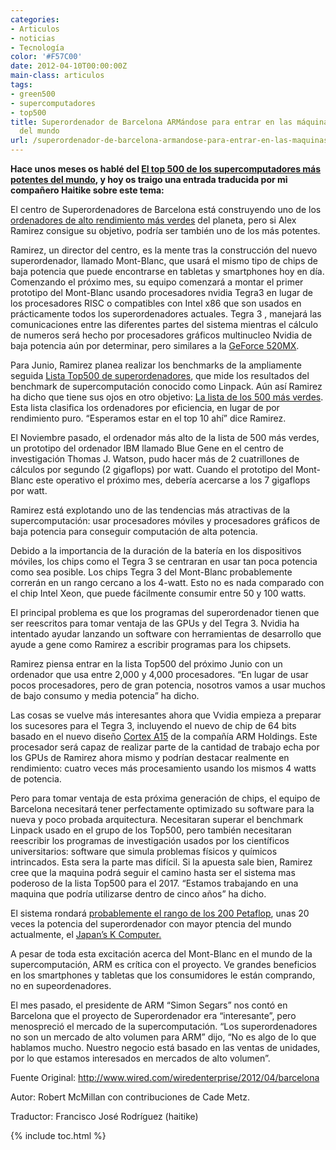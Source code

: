 ```yaml
---
categories:
- Articulos
- noticias
- Tecnología
color: '#F57C00'
date: 2012-04-10T00:00:00Z
main-class: articulos
tags:
- green500
- supercomputadores
- top500
title: Superordenador de Barcelona ARMándose para entrar en las máquinas más rápidas
  del mundo
url: /superordenador-de-barcelona-armandose-para-entrar-en-las-maquinas-mas-rapidas-del-mundo/
---
```


**Hace unos meses os hablé del [El top 500 de los supercomputadores más potentes del mundo][1], y hoy os traigo una entrada traducida por mi compañero Haitike sobre este tema:**

El centro de Superordenadores de Barcelona está construyendo uno de los <a href="http://www.wired.com/wiredenterprise/2011/11/spain-builds-supercomputer-with-cellphone-chips/" target="_blank">ordenadores de alto rendimiento más verdes</a> del planeta, pero si Alex Ramirez consigue su objetivo, podría ser también uno de los más potentes.

Ramirez, un director del centro, es la mente tras la construcción del nuevo superordenador, llamado Mont-Blanc, que usará el mismo tipo de chips de baja potencia que puede encontrarse en tabletas y smartphones hoy en día. Comenzando el próximo mes, su equipo comenzará a montar el primer prototipo del Mont-Blanc usando procesadores nvidia Tegra3 en lugar de los procesadores RISC o compatibles con Intel x86 que son usados en prácticamente todos los superordenadores actuales. Tegra 3 , manejará las comunicaciones entre las diferentes partes del sistema mientras el cálculo de numeros será hecho por procesadores gráficos multinucleo Nvidia de baja potencia aún por determinar, pero similares a la <a href="http://www.geforce.com/hardware/notebook-gpus/geforce-gt-520mx" target="_blank">GeForce 520MX</a>.


<!--ad-->

Para Junio, Ramirez planea realizar los benchmarks de la ampliamente seguida <a href="http://top500.org/" target="_blank">Lista Top500 de superordenadores</a>, que mide los resultados del benchmark de supercomputación conocido como Linpack. Aún así Ramirez ha dicho que tiene sus ojos en otro objetivo: <a href="http://www.green500.org/" target="_blank">La lista de los 500 más verdes</a>. Esta lista clasifica los ordenadores por eficiencia, en lugar de por rendimiento puro. &#8220;Esperamos estar en el top 10 ahí&#8221; dice Ramirez.

El Noviembre pasado, el ordenador más alto de la lista de 500 más verdes, un prototipo del ordenador IBM llamado Blue Gene en el centro de investigación Thomas J. Watson, pudo hacer más de 2 cuatrillones de cálculos por segundo (2 gigaflops) por watt. Cuando el prototipo del Mont-Blanc este operativo el próximo mes, debería acercarse a los 7 gigaflops por watt.

Ramirez está explotando uno de las tendencias más atractivas de la supercomputación: usar procesadores móviles y procesadores gráficos de baja potencia para conseguir computación de alta potencia.

Debido a la importancia de la duración de la batería en los dispositivos móviles, los chips como el Tegra 3 se centraran en usar tan poca potencia como sea posible. Los chips Tegra 3 del Mont-Blanc probablemente correrán en un rango cercano a los 4-watt. Esto no es nada comparado con el chip Intel Xeon, que puede fácilmente consumir entre 50 y 100 watts.

El principal problema es que los programas del superordenador tienen que ser reescritos para tomar ventaja de las GPUs y del Tegra 3. Nvidia ha intentado ayudar lanzando un software con herramientas de desarrollo que ayude a gene como Ramirez a escribir programas para los chipsets.

Ramirez piensa entrar en la lista Top500 del próximo Junio con un ordenador que usa entre 2,000 y 4,000 procesadores. &#8220;En lugar de usar pocos procesadores, pero de gran potencia, nosotros vamos a usar muchos de bajo consumo y media potencia&#8221; ha dicho.

Las cosas se vuelve más interesantes ahora que Vvidia empieza a preparar los sucesores para el Tegra 3, incluyendo el nuevo de chip de 64 bits basado en el nuevo diseño <a href="http://www.wired.com/cloudline/2011/10/meet-arms-cortex-a15-the-future-of-the-ipad-and-possibly-the-macbook-air/" target="_blank">Cortex A15</a> de la compañía ARM Holdings. Este procesador será capaz de realizar parte de la cantidad de trabajo echa por los GPUs de Ramirez ahora mismo y podrían destacar realmente en rendimiento: cuatro veces más procesamiento usando los mismos 4 watts de potencia.

Pero para tomar ventaja de esta próxima generación de chips, el equipo de Barcelona necesitará tener perfectamente optimizado su software para la nueva y poco probada arquitectura. Necesitaran superar el benchmark Linpack usado en el grupo de los Top500, pero también necesitaran reescribir los programas de investigación usados por los científicos universitarios: software que simula problemas físicos y químicos intrincados. Esta sera la parte mas difícil. Si la apuesta sale bien, Ramirez cree que la maquina podrá seguir el camino hasta ser el sistema mas poderoso de la lista Top500 para el 2017. &#8220;Estamos trabajando en una maquina que podría utilizarse dentro de cinco años&#8221; ha dicho.

<div>
<p>
    El sistema rondará <a href="http://www.eesi-project.eu/media/BarcelonaConference/Day2/13-Mont-Blanc_Overview.pdf" target="_blank">probablemente el rango de los 200 Petaflop</a>, unas 20 veces la potencia del superordenador con mayor ptencia del mundo actualmente, el <a href="http://www.wired.com/wiredenterprise/2011/11/japanese_megamachine/" target="_blank">Japan’s K Computer.</a>
</p>
<p>
    A pesar de toda esta excitación acerca del Mont-Blanc en el mundo de la supercomputación, ARM es crítica con el proyecto. Ve grandes beneficios en los smartphones y tabletas que los consumidores le están comprando, no en supeordenadores.
  </p>
<p>
    El mes pasado, el presidente de ARM &#8220;Simon Segars&#8221; nos contó en Barcelona que el proyecto de Superordenador era &#8220;interesante&#8221;, pero menospreció el mercado de la supercomputación. &#8220;Los superordenadores no son un mercado de alto volumen para ARM&#8221; dijo, &#8220;No es algo de lo que hablamos mucho. Nuestro negocio está basado en las ventas de unidades, por lo que estamos interesados en mercados de alto volumen&#8221;.
  </p>
<p>
    Fuente Original: <a href="http://www.wired.com/wiredenterprise/2012/04/barcelona" target="_blank">http://www.wired.<wbr>com/wiredenterprise/2012/04/</wbr><wbr>barcelona</wbr></a>
</p>
<p>
    Autor: Robert McMillan con contribuciones de Cade Metz.
  </p>
</div>
<div>
</div>
<div>
  Traductor: Francisco José Rodríguez (haitike)
</div>



 [1]: https://elbauldelprogramador.com/el-top-500-de-los-supercomputadores-mas/

{% include toc.html %}
